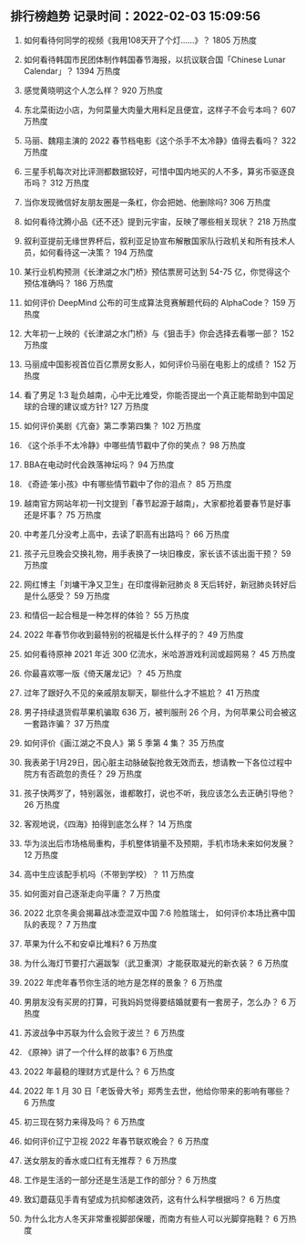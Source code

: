 
## 排行榜趋势 记录时间：2022-02-03 15:09:56
  
  1. 如何看待何同学的视频《我用108天开了个灯......》？ 1805 万热度
    
  2. 如何看待韩国市民团体制作韩国春节海报，以抗议联合国「Chinese Lunar Calendar」？ 1394 万热度
    
  3. 感觉黄晓明这个人怎么样？ 920 万热度
    
  4. 东北菜街边小店，为何菜量大肉量大用料足且便宜，这样子不会亏本吗？ 607 万热度
    
  5. 马丽、魏翔主演的 2022 春节档电影《这个杀手不太冷静》值得去看吗？ 322 万热度
    
  6. 三星手机每次对比评测都数据较好，可惜中国内地买的人不多，算劣币驱逐良币吗？ 312 万热度
    
  7. 当你发现微信好友朋友圈是一条杠，你会把她、他删除吗? 306 万热度
    
  8. 如何看待沈腾小品《还不还》提到元宇宙，反映了哪些相关现状？ 218 万热度
    
  9. 叙利亚提前无缘世界杯后，叙利亚足协宣布解散国家队行政机关和所有技术人员，如何看待这一决策？ 194 万热度
    
  10. 某行业机构预测《长津湖之水门桥》预估票房可达到 54-75 亿，你觉得这个预估准确吗？ 186 万热度
    
  11. 如何评价 DeepMind 公布的可生成算法竞赛解题代码的 AlphaCode？ 159 万热度
    
  12. 大年初一上映的《长津湖之水门桥》与《狙击手》你会选择去看哪一部？ 152 万热度
    
  13. 马丽成中国影视首位百亿票房女影人，如何评价马丽在电影上的成绩？ 152 万热度
    
  14. 看了男足 1:3 耻负越南，心中无比难受，你能否提出一个真正能帮助到中国足球的合理的建议或方针? 127 万热度
    
  15. 如何评价美剧《亢奋》第二季第四集？ 102 万热度
    
  16. 《这个杀手不太冷静》中哪些情节戳中了你的笑点？ 98 万热度
    
  17. BBA在电动时代会跌落神坛吗？ 94 万热度
    
  18. 《奇迹·笨小孩》中有哪些情节戳中了你的泪点？ 85 万热度
    
  19. 越南官方网站年初一刊文提到「春节起源于越南」，大家都抢着要春节是好事还是坏事？ 75 万热度
    
  20. 中考差几分没考上高中，去读了职高有出路吗？ 66 万热度
    
  21. 孩子元旦晚会交换礼物，用手表换了一块旧橡皮，家长该不该出面干预？ 59 万热度
    
  22. 网红博主「刘墉干净又卫生」在印度得新冠肺炎 8 天后转好，新冠肺炎转好后是什么感受？ 59 万热度
    
  23. 和情侣一起合租是一种怎样的体验？ 55 万热度
    
  24. 2022 年春节你收到最特别的祝福是长什么样子的？ 49 万热度
    
  25. 如何看待原神 2021 年近 300 亿流水，米哈游游戏利润或超网易？ 45 万热度
    
  26. 你最喜欢哪一版《倚天屠龙记》？ 45 万热度
    
  27. 过年了跟好久不见的亲戚朋友聊天，聊些什么才不尴尬？ 41 万热度
    
  28. 男子持续退货假苹果机骗取 636 万，被判服刑 26 个月，为何苹果公司会被这一套路诈骗？ 37 万热度
    
  29. 如何评价《画江湖之不良人》第 5 季第 4 集？ 35 万热度
    
  30. 我表弟于1月29日，因心脏主动脉破裂抢救无效而去，想请教一下各位过程中院方有否疏忽的责任？ 29 万热度
    
  31. 孩子快两岁了，特别嚣张，谁都敢打，说也不听，我应该怎么去正确引导他？ 26 万热度
    
  32. 客观地说，《四海》拍得到底怎么样？ 14 万热度
    
  33. 华为淡出后市场格局重构，手机整体销量不及预期，手机市场未来如何发展？ 12 万热度
    
  34. 高中生应该配手机吗（不带到学校）？ 11 万热度
    
  35. 如何面对自己逐渐走向平庸？ 7 万热度
    
  36. 2022 北京冬奥会揭幕战冰壶混双中国 7:6 险胜瑞士， 如何评价本场比赛中国队的表现？ 7 万热度
    
  37. 苹果为什么不和安卓比堆料? 6 万热度
    
  38. 为什么海灯节要打六遍跋掣（武卫重溟）才能获取凝光的新衣装？ 6 万热度
    
  39. 2022 年虎年春节你生活的地方是怎样的景象？ 6 万热度
    
  40. 男朋友没有买房的打算，可我妈妈觉得要结婚就要有一套房子，怎么办？ 6 万热度
    
  41. 苏波战争中苏联为什么会败于波兰？ 6 万热度
    
  42. 《原神》讲了一个什么样的故事? 6 万热度
    
  43. 2022 年最稳的理财方式是什么？ 6 万热度
    
  44. 2022 年 1 月 30 日「老饭骨大爷」郑秀生去世，他给你带来的影响有哪些？ 6 万热度
    
  45. 初三现在努力来得及吗？ 6 万热度
    
  46. 如何评价辽宁卫视 2022 年春节联欢晚会？ 6 万热度
    
  47. 送女朋友的香水或口红有无推荐？ 6 万热度
    
  48. 工作是生活的一部分还是生活是工作的部分？ 6 万热度
    
  49. 致幻蘑菇见手青有望成为抗抑郁速效药，这有什么科学根据吗？ 6 万热度
    
  50. 为什么北方人冬天非常重视脚部保暖，而南方有些人可以光脚穿拖鞋？ 6 万热度
    
